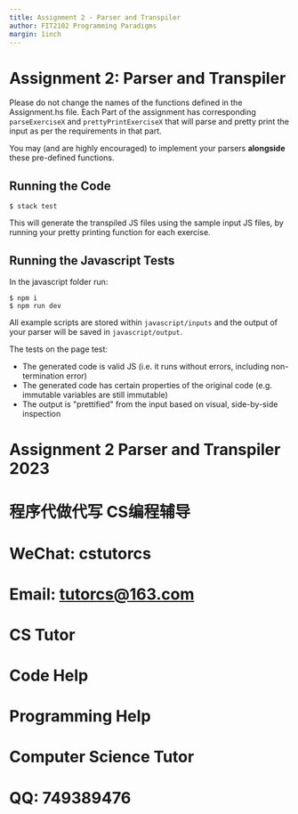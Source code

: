 ```yaml
---
title: Assignment 2 - Parser and Transpiler
author: FIT2102 Programming Paradigms
margin: 1inch
---
```


# Assignment 2: Parser and Transpiler

Please do not change the names of the functions defined in the Assignment.hs file. Each Part of the assignment has corresponding `parseExerciseX` and `prettyPrintExerciseX` that will parse and pretty print the input as per the requirements in that part.

You may (and are highly encouraged) to implement your parsers **alongside** these pre-defined functions.

## Running the Code

```
$ stack test
```

This will generate the transpiled JS files using the sample input JS files, by running your pretty printing function for each exercise.

## Running the Javascript Tests

In the javascript folder run:

```
$ npm i
$ npm run dev
```

All example scripts are stored within `javascript/inputs` and the output of your parser will be saved in `javascript/output`.

The tests on the page test:

- The generated code is valid JS (i.e. it runs without errors, including non-termination error)
- The generated code has certain properties of the original code (e.g. immutable variables are still immutable)
- The output is "prettified" from the input based on visual, side-by-side inspection
# Assignment 2 Parser and Transpiler 2023

# 程序代做代写 CS编程辅导

# WeChat: cstutorcs

# Email: tutorcs@163.com

# CS Tutor

# Code Help

# Programming Help

# Computer Science Tutor

# QQ: 749389476
